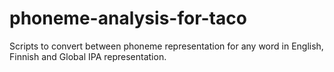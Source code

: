 # phoneme-analysis-for-taco
Scripts to convert between phoneme representation for any word in English, Finnish and Global IPA representation.
